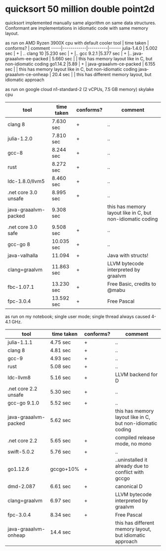 quicksort 50 million double point2d
====================================

quicksort implemented manually same algorithm on same data structures. Conformant are implementations in idiomatic code with same memory layout.

as run on AMD Ryzen 3900X cpu with default cooler
tool | time taken |  conforms? | comment
-----|------------|----------|------
julia-1.4.0 | 5.002 sec | + | ..
clang 10 |5.230 sec | + |..
gcc 9.2.1 |5.377 sec | + |..
java-graaalvm-ee-packed | 5.660 sec |  | this has memory layout like in C, but non-idiomatic coding
go1.14.2 |5.89 | + | 
java-graaalvm-ce-packed | 6.155 sec |  | this has memory layout like in C, but non-idiomatic coding
java-graaalvm-ce-onheap | 20.4 sec |  | this has different memory layout, but idiomatic approach

as run on google cloud n1-standard-2 (2 vCPUs, 7.5 GB memory) skylake cpu

tool | time taken |  conforms? | comment
-----|------------|----------|------
clang 8 |7.630 sec | + |..
julia-1.2.0 | 7.810 sec | + | ..
gcc-8 |8.244 sec | + | ..
rust |8.272 sec | + | ..
ldc-1.8.0/llvm5 |8.460 sec | + | ..
.net core 3.0 unsafe |8.995 sec | + | ..
java-graaalvm-packed | 9.308 sec |  | this has memory layout like in C, but non-idiomatic coding
.net core 3.0 safe |9.508 sec | + | ..
gcc-go 8  |10.035 sec | + | ..
java-valhalla | 11.094 | + | Java with structs!
clang+graalvm  |11.863 sec | + | LLVM bytecode interpreted by graalvm
fbc-1.07.1 | 13.230 sec | + | Free Basic, credits to @mabu
fpc-3.0.4 | 13.592 sec | + | Free Pascal

as run on my notebook; single user mode; single thread always caused 4-4.1 GHz.

tool | time taken |  conforms? | comment
-----|------------|----------|------
julia-1.1.1 | 4.75 sec | + | ..
clang 8 |4.81 sec | + |..
gcc-9 |4.93 sec | + | ..
rust |5.08 sec | + | ..
ldc-llvm8 |5.16 sec | + | LLVM backend for D
.net core 2.2 unsafe |5.30 sec | + | ..
gcc-go 9.1.0  |5.52 sec | + | ..
java-graaalvm-packed | 5.62 sec |  | this has memory layout like in C, but non-idiomatic coding
.net core 2.2 |5.65 sec | + | compiled release mode, no mono
swift-5.0.2  |5.76 sec | + | .. 
go1.12.6 |gccgo+10% | + | ..uninstalled it already due to conflict with gccgo
dmd-2.087  |6.61 sec| + | canonical D
clang+graalvm  |6.97 sec | + | LLVM bytecode interpreted by graalvm
fpc-3.0.4 | 8.34 sec | + | Free Pascal
java-graaalvm-onheap | 14.4 sec |  | this has different memory layout, but idiomatic approach



